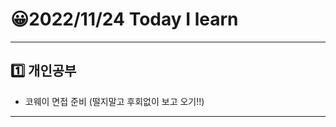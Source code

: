 # 😀2022/11/24 Today I learn
-------------------------
## 1️⃣ 개인공부
  * 코웨이 면접 준비 (떨지말고 후회없이 보고 오기!!)
-------------------------

